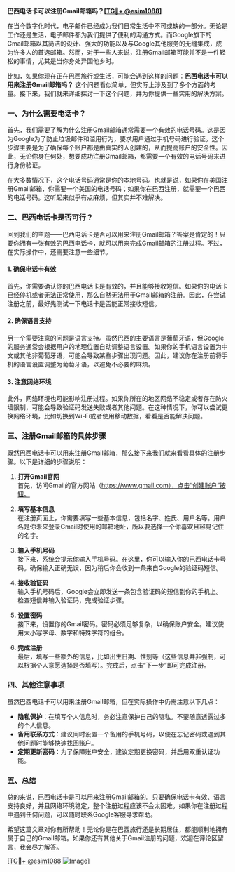 **巴西电话卡可以注册Gmail邮箱吗？[[TG💪+ @esim1088](https://t.me/s/esim1088)]**

在当今数字化时代，电子邮件已经成为我们日常生活中不可或缺的一部分。无论是工作还是生活，电子邮件都为我们提供了便利的沟通方式。而Google旗下的Gmail邮箱以其简洁的设计、强大的功能以及与Google其他服务的无缝集成，成为许多人的首选邮箱。然而，对于一些人来说，注册Gmail邮箱可能并不是一件轻松的事情，尤其是当你身处异国他乡时。

比如，如果你现在正在巴西旅行或生活，可能会遇到这样的问题：**巴西电话卡可以用来注册Gmail邮箱吗？** 这个问题看似简单，但实际上涉及到了多个方面的考量。接下来，我们就来详细探讨一下这个问题，并为你提供一些实用的解决方案。

### 一、为什么需要电话卡？

首先，我们需要了解为什么注册Gmail邮箱通常需要一个有效的电话号码。这是因为Google为了防止垃圾邮件和滥用行为，要求用户通过手机号码进行验证。这个步骤主要是为了确保每个账户都是由真实的人创建的，从而提高账户的安全性。因此，无论你身在何处，想要成功注册Gmail邮箱，都需要一个有效的电话号码来进行身份验证。

在大多数情况下，这个电话号码通常是你的本地号码。也就是说，如果你在美国注册Gmail邮箱，你需要一个美国的电话号码；如果你在巴西注册，就需要一个巴西的电话号码。这听起来似乎有点麻烦，但其实并不难解决。

### 二、巴西电话卡是否可行？

回到我们的主题——巴西电话卡是否可以用来注册Gmail邮箱？答案是肯定的！只要你拥有一张有效的巴西电话卡，就可以用来完成Gmail邮箱的注册过程。不过，在实际操作中，还需要注意一些细节。

#### 1. 确保电话卡有效

首先，你需要确认你的巴西电话卡是有效的，并且能够接收短信。如果你的电话卡已经停机或者无法正常使用，那么自然无法用于Gmail邮箱的注册。因此，在尝试注册之前，最好先测试一下电话卡是否能正常接收短信。

#### 2. 确保语言支持

另一个需要注意的问题是语言支持。虽然巴西的主要语言是葡萄牙语，但Google的服务通常会根据用户的地理位置自动调整语言设置。如果你的手机语言设置为中文或其他非葡萄牙语，可能会导致某些步骤出现问题。因此，建议你在注册前将手机的语言设置调整为葡萄牙语，以避免不必要的麻烦。

#### 3. 注意网络环境

此外，网络环境也可能影响注册过程。如果你所在的地区网络不稳定或者存在防火墙限制，可能会导致验证码发送失败或者其他问题。在这种情况下，你可以尝试更换网络环境，比如切换到Wi-Fi或者使用移动数据，看看是否能解决问题。

### 三、注册Gmail邮箱的具体步骤

既然巴西电话卡可以用来注册Gmail邮箱，那么接下来我们就来看看具体的注册步骤。以下是详细的步骤说明：

1. **打开Gmail官网**  
   首先，访问Gmail的官方网站（https://www.gmail.com），点击“创建账户”按钮。

2. **填写基本信息**  
   在注册页面上，你需要填写一些基本信息，包括名字、姓氏、用户名等。用户名是你未来登录Gmail时使用的邮箱地址，所以要选择一个你喜欢且容易记住的名字。

3. **输入手机号码**  
   接下来，系统会提示你输入手机号码。在这里，你可以输入你的巴西电话卡号码。确保输入正确无误，因为稍后你会收到一条来自Google的验证码短信。

4. **接收验证码**  
   输入手机号码后，Google会立即发送一条包含验证码的短信到你的手机上。检查短信并输入验证码，完成验证步骤。

5. **设置密码**  
   接下来，设置你的Gmail密码。密码必须足够复杂，以确保账户安全。建议使用大小写字母、数字和特殊字符的组合。

6. **完成注册**  
   最后，填写一些额外的信息，比如出生日期、性别等（这些信息并非强制，可以根据个人意愿选择是否填写）。完成后，点击“下一步”即可完成注册。

### 四、其他注意事项

虽然巴西电话卡可以用来注册Gmail邮箱，但在实际操作中仍需注意以下几点：

- **隐私保护**：在填写个人信息时，务必注意保护自己的隐私。不要随意透露过多的个人信息。
- **备用联系方式**：建议同时设置一个备用的手机号码，以便在忘记密码或遇到其他问题时能够快速找回账户。
- **定期更新密码**：为了保障账户安全，建议定期更换密码，并启用双重认证功能。

### 五、总结

总的来说，巴西电话卡是可以用来注册Gmail邮箱的。只要确保电话卡有效、语言支持良好，并且网络环境稳定，整个注册过程应该不会太困难。如果你在注册过程中遇到任何问题，可以随时联系Google客服寻求帮助。

希望这篇文章对你有所帮助！无论你是在巴西旅行还是长期居住，都能顺利地拥有属于自己的Gmail邮箱。如果你还有其他关于Gmail注册的问题，欢迎在评论区留言，我会尽力解答。

[[TG💪+ @esim1088](https://t.me/s/esim1088) ![Image](https://i.postimg.cc/4NQfJmqS/Snipaste-2025-05-13-00-14-12.png)]